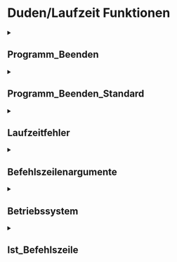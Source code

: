 # Duden/Laufzeit Funktionen
<details>
<summary><h2>Programm_Beenden</h2></summary>
<ul>
<pre>
Beendet das Programm mit dem gegebenen Code.
</pre>
	<li>Parameter: <code>Code</code></li>
	<li>Parameter Typ: <code>Zahl</code></li>
	<li>Rückgabe Typ: <code>nichts</code></li>
</ul>

<h3>Aliase</h3>
<ol>
	<li><code>&#34;Beende das Programm mit Code &lt;Code&gt;&#34;</code></li>
	<li><code>&#34;beende das Programm mit Code &lt;Code&gt;&#34;</code></li>
</ol>

<h3>Implementation</h3>
Implementiert in <code>"libddpstdlib.a"</code>
</details>

<details>
<summary><h2>Programm_Beenden_Standard</h2></summary>
<ul>
<pre>
Beendet das Programm mit Code 0.
</pre>
</li>
	<li>Rückgabe Typ: <code>nichts</code></li>
</ul>

<h3>Aliase</h3>
<ol>
	<li><code>&#34;Beende das Programm&#34;</code></li>
	<li><code>&#34;beende das Programm&#34;</code></li>
</ol>

<h3>Implementation</h3>
<pre class="language-ddp" tabindex="0">
<code class="language-ddp">
Beende das Programm mit Code 0.

</code>
</pre>
</details>

<details>
<summary><h2>Laufzeitfehler</h2></summary>
<ul>
<pre>
Wirft einen Laufzeitfehler mit einer Nachricht und einem Code.
</pre>
	<li>Parameter: <code>Nachricht</code>, <code>Code</code></li>
	<li>Parameter Typen: <code>Text</code>, <code>Zahl</code></li>
	<li>Rückgabe Typ: <code>nichts</code></li>
</ul>

<h3>Aliase</h3>
<ol>
	<li><code>&#34;Löse einen Laufzeitfehler mit der Nachricht &lt;Nachricht&gt; und dem Code &lt;Code&gt; aus&#34;</code></li>
	<li><code>&#34;löse einen Laufzeitfehler mit der Nachricht &lt;Nachricht&gt; und dem Code &lt;Code&gt; aus&#34;</code></li>
</ol>

<h3>Implementation</h3>
Implementiert in <code>"libddpstdlib.a"</code>
</details>

<details>
<summary><h2>Befehlszeilenargumente</h2></summary>
<ul>
<pre>
Gibt eine Text Liste zurück die alle übergebenen Befehlszeilenargumente enthält.
</pre>
</li>
	<li>Rückgabe Typ: <code>Text Liste</code></li>
</ul>

<h3>Aliase</h3>
<ol>
	<li><code>&#34;die Befehlszeilenargumente&#34;</code></li>
	<li><code>&#34;den Befehlszeilenargumenten&#34;</code></li>
</ol>

<h3>Implementation</h3>
Implementiert in <code>"libddpruntime.a"</code>
</details>

<details>
<summary><h2>Betriebssystem</h2></summary>
<ul>
<pre>
Gibt je nach Betriebssystem entweder "Windows" oder "Linux" zurück.
</pre>
</li>
	<li>Rückgabe Typ: <code>Text</code></li>
</ul>

<h3>Aliase</h3>
<ol>
	<li><code>&#34;das Betriebssystem&#34;</code></li>
</ol>

<h3>Implementation</h3>
Implementiert in <code>"libddpruntime.a"</code>
</details>

<details>
<summary><h2>Ist_Befehlszeile</h2></summary>
<ul>
<pre>
Entspricht C's `isatty` funktion.
</pre>
</li>
	<li>Rückgabe Typ: <code>Boolean</code></li>
</ul>

<h3>Aliase</h3>
<ol>
	<li><code>&#34;die Benutzereingabe eine Befehlszeile ist&#34;</code></li>
</ol>

<h3>Implementation</h3>
Implementiert in <code>"libddpstdlib.a"</code>
</details>



